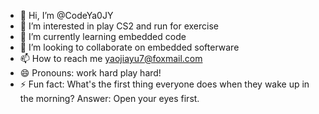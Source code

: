 - 👋 Hi, I’m @CodeYa0JY
- 👀 I’m interested in play CS2 and run for exercise
- 🌱 I’m currently learning embedded code
- 💞️ I’m looking to collaborate on embedded softerware
- 📫 How to reach me yaojiayu7@foxmail.com
- 😄 Pronouns: work hard play hard!
- ⚡ Fun fact: What's the first thing everyone does when they wake up in the morning? Answer: Open your eyes first.

<!---
CodeYa0JY/CodeYa0JY is a ✨ special ✨ repository because its `README.md` (this file) appears on your GitHub profile.
You can click the Preview link to take a look at your changes.
--->
